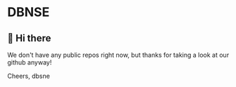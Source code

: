 # DBNSE

## 👋 Hi there

We don't have any public repos right now, but thanks for taking a look at our github anyway!

Cheers,
dbsne